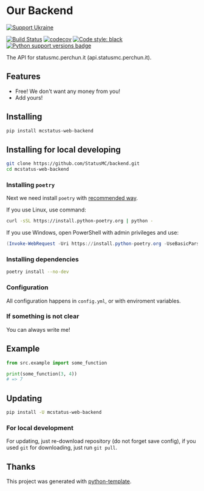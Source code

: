 # Our Backend

[![Support Ukraine](https://badgen.net/badge/support/UKRAINE/?color=0057B8&labelColor=FFD700)](https://www.gov.uk/government/news/ukraine-what-you-can-do-to-help)

[![Build Status](https://github.com/StatusMC/backend/actions/workflows/test.yml/badge.svg?branch=master)](https://github.com/StatusMC/backend/actions?query=workflow%3Atest)
[![codecov](https://codecov.io/gh/StatusMC/backend/branch/master/graph/badge.svg)](https://codecov.io/gh/StatusMC/backend)
[![Code style: black](https://img.shields.io/badge/code%20style-black-000000.svg)](https://github.com/psf/black)
[![Python support versions badge](https://img.shields.io/badge/python-3.8%20%7C%203.9%20%7C%203.10%20%7C%203.11-blue)](https://www.python.org/downloads/)

The API for statusmc.perchun.it (api.statusmc.perchun.it).

## Features

- Free! We don't want any money from you!
- Add yours!

## Installing

```bash
pip install mcstatus-web-backend
```

## Installing for local developing

```bash
git clone https://github.com/StatusMC/backend.git
cd mcstatus-web-backend
```

### Installing `poetry`

Next we need install `poetry` with [recommended way](https://python-poetry.org/docs/master/#installation).

If you use Linux, use command:

```bash
curl -sSL https://install.python-poetry.org | python -
```

If you use Windows, open PowerShell with admin privileges and use:

```powershell
(Invoke-WebRequest -Uri https://install.python-poetry.org -UseBasicParsing).Content | python -
```

### Installing dependencies

```bash
poetry install --no-dev
```

### Configuration

All configuration happens in `config.yml`, or with enviroment variables.

### If something is not clear

You can always write me!

## Example

```py
from src.example import some_function

print(some_function(3, 4))
# => 7
```

## Updating

```bash
pip install -U mcstatus-web-backend
```

### For local development

For updating, just re-download repository (do not forget save config),
if you used `git` for downloading, just run `git pull`.

## Thanks

This project was generated with [python-template](https://github.com/PerchunPak/python-template).
